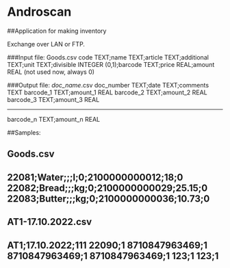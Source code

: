# Androscan

##Application for making inventory

Exchange over LAN or FTP.

###Input file:
Goods.csv
code TEXT;name TEXT;article TEXT;additional TEXT;unit TEXT;divisible INTEGER (0,1);barcode TEXT;price REAL;amount REAL (not used now, always 0)

###Output file:
_doc_name_.csv
doc_number TEXT;date TEXT;comments TEXT
barcode_1 TEXT;amount_1 REAL
barcode_2 TEXT;amount_2 REAL
barcode_3 TEXT;amount_3 REAL
***
barcode_n TEXT;amount_n REAL

##Samples:

Goods.csv
---------------------
22081;Water;;;l;0;2100000000012;18;0
22082;Bread;;;kg;0;2100000000029;25.15;0
22083;Butter;;;kg;0;2100000000036;10.73;0
---------------------

AT1-17.10.2022.csv
---------------------
AT1;17.10.2022;111
22090;1
8710847963469;1
8710847963469;1
8710847963469;1
123;1
123;1
---------------------